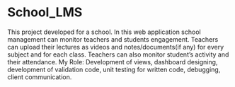 # School_LMS
This project developed for a school. In this web application school management can monitor teachers and students engagement. Teachers can upload their lectures as videos and notes/documents(if any) for every subject and for each class. Teachers can also monitor student’s activity and their attendance.
My Role: Development of views, dashboard designing, development of validation code, unit testing for written code, debugging, client communication.
